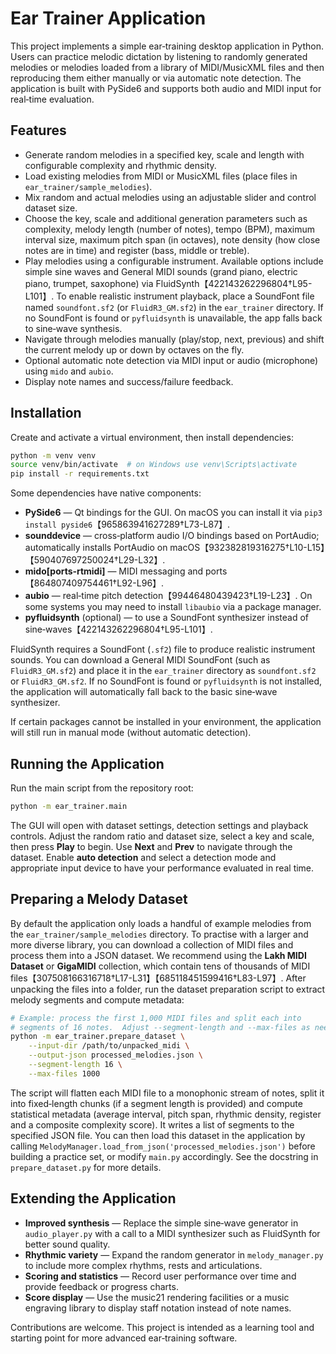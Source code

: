 # Ear Trainer Application

This project implements a simple ear‑training desktop application in Python.
Users can practice melodic dictation by listening to randomly generated
melodies or melodies loaded from a library of MIDI/MusicXML files and then
reproducing them either manually or via automatic note detection.  The
application is built with PySide6 and supports both audio and MIDI input for
real‑time evaluation.

## Features

* Generate random melodies in a specified key, scale and length with
  configurable complexity and rhythmic density.
* Load existing melodies from MIDI or MusicXML files (place files in
  `ear_trainer/sample_melodies`).
* Mix random and actual melodies using an adjustable slider and control
  dataset size.
* Choose the key, scale and additional generation parameters such as
  complexity, melody length (number of notes), tempo (BPM), maximum
  interval size, maximum pitch span (in octaves), note density (how
  close notes are in time) and register (bass, middle or treble).
* Play melodies using a configurable instrument.  Available options
  include simple sine waves and General MIDI sounds (grand piano,
  electric piano, trumpet, saxophone) via FluidSynth【422143262296804†L95-L101】.  To
  enable realistic instrument playback, place a SoundFont file named
  `soundfont.sf2` (or `FluidR3_GM.sf2`) in the `ear_trainer` directory.  If
  no SoundFont is found or `pyfluidsynth` is unavailable, the app
  falls back to sine‑wave synthesis.
* Navigate through melodies manually (play/stop, next, previous) and
  shift the current melody up or down by octaves on the fly.
* Optional automatic note detection via MIDI input or audio (microphone) using
  `mido` and `aubio`.
* Display note names and success/failure feedback.

## Installation

Create and activate a virtual environment, then install dependencies:

```sh
python -m venv venv
source venv/bin/activate  # on Windows use venv\Scripts\activate
pip install -r requirements.txt
```

Some dependencies have native components:

* **PySide6** — Qt bindings for the GUI.  On macOS you can install it via
  `pip3 install pyside6`【965863941627289†L73-L87】.
* **sounddevice** — cross‑platform audio I/O bindings based on PortAudio;
  automatically installs PortAudio on macOS【932382819316275†L10-L15】【590407697250024†L29-L32】.
* **mido[ports‑rtmidi]** — MIDI messaging and ports【864807409754461†L92-L96】.
* **aubio** — real‑time pitch detection【99446480439423†L19-L23】.  On some systems you
  may need to install `libaubio` via a package manager.
* **pyfluidsynth** (optional) — to use a SoundFont synthesizer instead of
  sine‑waves【422143262296804†L95-L101】.

FluidSynth requires a SoundFont (`.sf2`) file to produce realistic instrument
sounds.  You can download a General MIDI SoundFont (such as
`FluidR3_GM.sf2`) and place it in the `ear_trainer` directory as
`soundfont.sf2` or `FluidR3_GM.sf2`.  If no SoundFont is found or
`pyfluidsynth` is not installed, the application will automatically
fall back to the basic sine‑wave synthesizer.

If certain packages cannot be installed in your environment, the application
will still run in manual mode (without automatic detection).

## Running the Application

Run the main script from the repository root:

```sh
python -m ear_trainer.main
```

The GUI will open with dataset settings, detection settings and playback
controls.  Adjust the random ratio and dataset size, select a key and scale,
then press **Play** to begin.  Use **Next** and **Prev** to navigate through
the dataset.  Enable **auto detection** and select a detection mode and
appropriate input device to have your performance evaluated in real time.

## Preparing a Melody Dataset

By default the application only loads a handful of example melodies from
the `ear_trainer/sample_melodies` directory.  To practise with a larger and
more diverse library, you can download a collection of MIDI files and
process them into a JSON dataset.  We recommend using the
**Lakh MIDI Dataset** or **GigaMIDI** collection, which contain
tens of thousands of MIDI files【307508166316718†L17-L31】【685118451599416†L83-L97】.
After unpacking the files into a folder, run the dataset preparation
script to extract melody segments and compute metadata:

```sh
# Example: process the first 1,000 MIDI files and split each into
# segments of 16 notes.  Adjust --segment-length and --max-files as needed.
python -m ear_trainer.prepare_dataset \
    --input-dir /path/to/unpacked_midi \
    --output-json processed_melodies.json \
    --segment-length 16 \
    --max-files 1000
```

The script will flatten each MIDI file to a monophonic stream of
notes, split it into fixed‑length chunks (if a segment length is
provided) and compute statistical metadata (average interval, pitch
span, rhythmic density, register and a composite complexity score).
It writes a list of segments to the specified JSON file.  You can then
load this dataset in the application by calling
`MelodyManager.load_from_json('processed_melodies.json')` before
building a practice set, or modify `main.py` accordingly.  See the
docstring in `prepare_dataset.py` for more details.

## Extending the Application

* **Improved synthesis** — Replace the simple sine‑wave generator in
  `audio_player.py` with a call to a MIDI synthesizer such as FluidSynth for
  better sound quality.
* **Rhythmic variety** — Expand the random generator in `melody_manager.py`
  to include more complex rhythms, rests and articulations.
* **Scoring and statistics** — Record user performance over time and
  provide feedback or progress charts.
* **Score display** — Use the music21 rendering facilities or a music
  engraving library to display staff notation instead of note names.

Contributions are welcome.  This project is intended as a learning tool and
starting point for more advanced ear‑training software.